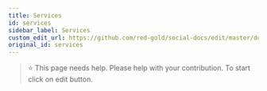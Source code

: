 ```yaml
---
title: Services
id: services
sidebar_label: Services
custom_edit_url: https://github.com/red-gold/social-docs/edit/master/docs/reference/actions.md
original_id: services
---
```


 > ⭐️ This page needs help. Please help with your contribution. To start click on edit button.